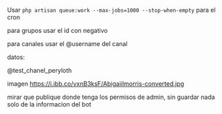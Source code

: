 Usar
`php artisan queue:work --max-jobs=1000 --stop-when-empty` para el cron

para grupos usar el id con negativo

para canales usar el @username del canal

datos:

@test_chanel_peryloth

imagen
https://i.ibb.co/vxnB3ksF/Abigaiilmorris-converted.jpg

mirar que publique donde tenga los permisos de admin, sin guardar nada solo de la informacion del bot